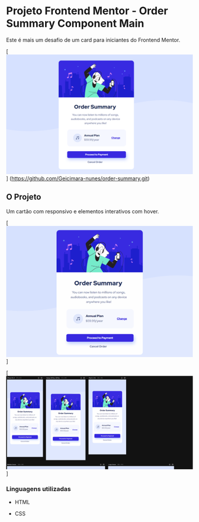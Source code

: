 # Projeto Frontend Mentor - Order Summary Component Main

Este é mais um desafio de um card para iniciantes do Frontend Mentor.

[<img src="./images-readme/order-summary.png" alt="imagem do card">] (https://github.com/Geicimara-nunes/order-summary.git)


## O Projeto

Um cartão com responsivo e elementos interativos com hover.

[<img src="./images-readme/Animacao-Order-Summary.gif" alt="gif de animação do hover do card">]



 [<img src="./images-readme/Animacao-Order-Summary-2.gif" alt="gif do responsivo do card">]

### Linguagens utilizadas 

- HTML

- CSS